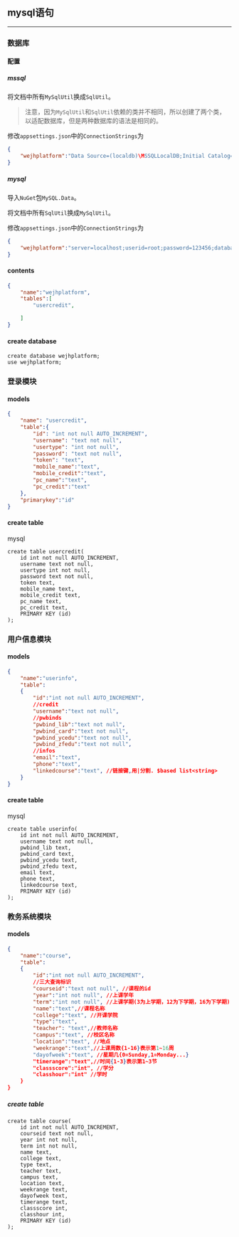 ## mysql语句

------

### 数据库

#### 配置

##### mssql

将文档中所有`MySqlUtil`换成`SqlUtil`。

> 注意，因为`MySqlUtil`和`SqlUtil`依赖的类并不相同，所以创建了两个类，以适配数据库，但是两种数据库的语法是相同的。

修改`appsettings.json`中的`ConnectionStrings`为
```json
{
    "wejhplatform":"Data Source=(localdb)\MSSQLLocalDB;Initial Catalog=wejhplatform;Integrated Security=True;Connect Timeout=30;Encrypt=False;TrustServerCertificate=False;ApplicationIntent=ReadWrite;MultiSubnetFailover=False"
}
```

##### mysql

导入`NuGet`包`MySQL.Data`。

将文档中所有`SqlUtil`换成`MySqlUtil`。

修改`appsettings.json`中的`ConnectionStrings`为
```json
{
    "wejhplatform":"server=localhost;userid=root;password=123456;database=wejhplatform;"
}
```

#### contents

```json
{
    "name":"wejhplatform",
    "tables":[
        "usercredit",

    ]
}
```

#### create database

```
create database wejhplatform;
use wejhplatform;
```

### 登录模块

#### models

```json
{
    "name": "usercredit",
    "table":{
        "id": "int not null AUTO_INCREMENT",
        "username": "text not null",
        "usertype": "int not null",
        "password": "text not null",
        "token": "text",
        "mobile_name":"text",
        "mobile_credit":"text",
        "pc_name":"text",
        "pc_credit":"text"
    },
    "primarykey":"id"
}
```

#### create table

mysql

```
create table usercredit(
    id int not null AUTO_INCREMENT,
    username text not null,
    usertype int not null,
    password text not null,
    token text,
    mobile_name text,
    mobile_credit text,
    pc_name text,
    pc_credit text,
    PRIMARY KEY (id)
);
```

### 用户信息模块

#### models

```json
{
    "name":"userinfo",
    "table":
    {
        "id":"int not null AUTO_INCREMENT",
        //credit
        "username":"text not null",
        //pwbinds
        "pwbind_lib":"text not null",
        "pwbind_card":"text not null",
        "pwbind_ycedu":"text not null",
        "pwbind_zfedu":"text not null",
        //infos
        "email":"text",
        "phone":"text",
        "linkedcourse":"text", //链接键,用|分割. $based list<string>
    }
}
```

#### create table

mysql

```
create table userinfo(
    id int not null AUTO_INCREMENT,
    username text not null,
    pwbind_lib text,
    pwbind_card text,
    pwbind_ycedu text,
    pwbind_zfedu text,
    email text,
    phone text,
    linkedcourse text,
    PRIMARY KEY (id)
);
```

### 教务系统模块

#### models
```json
{
    "name":"course",
    "table":
    {
        "id":"int not null AUTO_INCREMENT",
        //三大查询标识
        "courseid":"text not null", //课程的id
        "year":"int not null", //上课学年
        "term":"int not null", //上课学期(3为上学期，12为下学期，16为下学期)
        "name":"text",//课程名称
        "college":"text", //开课学院
        "type":"text",
        "teacher": "text",//教师名称
        "campus":"text", //校区名称
        "location":"text", //地点
        "weekrange":"text",//上课周数{1-16}表示第1~16周
        "dayofweek":"text", //星期几{0=Sunday,1=Monday...}
        "timerange":"text",//时间{1-3}表示第1~3节
        "classscore":"int", //学分
        "classhour":"int" //学时
    }
}
```

##### create table

```
create table course(
    id int not null AUTO_INCREMENT,
    courseid text not null,
    year int not null,
    term int not null,
    name text,
    college text,
    type text,
    teacher text,
    campus text,
    location text,
    weekrange text,
    dayofweek text,
    timerange text,
    classscore int,
    classhour int,
    PRIMARY KEY (id)
);
```
